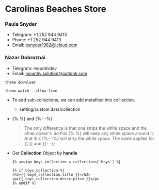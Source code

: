 # Carolinas Beaches Store

### Paula Snyder
- Telegram: +1 252 944 9413
- Phone:  +1 252 944 9413
- Email: psnyder1982@icloud.com

### Nazar Dobroznai
- Telegram: mountivdev
- Email: mountiv.solution@outlook.com


```
theme download
```
```
theme watch --allow-live
```

- To add sub-collections, we can add metafiled into colllection.
    - setting/custom data/collection

- {% %} and {%- -%}
    >The only difference is that one strips the white space and the other doesn't.
    >So this {% %} will keep any white space around it.
    >And this {%- -%} will strip the white space. The same applies for {{ }} and {{- -}} .

- Get **Collection** Object by **handle**
    ```
    {% assign boys_collection = collections['boys'] %}

    {% if boys_collection %}
    <h2>{{ boys_collection.title }}</h2>
    <p>{{ boys_collection.description }}</p>
    {% endif %}
    ```